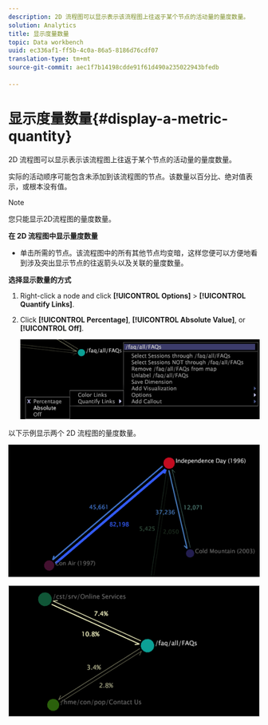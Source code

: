 ```yaml
---
description: 2D 流程图可以显示表示该流程图上往返于某个节点的活动量的量度数量。
solution: Analytics
title: 显示度量数量
topic: Data workbench
uuid: ec336af1-ff5b-4c0a-86a5-8186d76cdf07
translation-type: tm+mt
source-git-commit: aec1f7b14198cdde91f61d490a235022943bfedb

---
```



# 显示度量数量{#display-a-metric-quantity}

2D 流程图可以显示表示该流程图上往返于某个节点的活动量的量度数量。

实际的活动顺序可能包含未添加到该流程图的节点。该数量以百分比、绝对值表示，或根本没有值。

>[!NOTE]
>
>您只能显示2D流程图的量度数量。

**在 2D 流程图中显示量度数量**

* 单击所需的节点。该流程图中的所有其他节点均变暗，这样您便可以方便地看到涉及突出显示节点的往返箭头以及关联的量度数量。

**选择显示数量的方式**

1. Right-click a node and click **[!UICONTROL Options]** > **[!UICONTROL Quantify Links]**.
1. Click **[!UICONTROL Percentage]**, **[!UICONTROL Absolute Value]**, or **[!UICONTROL Off]**.

   ![](assets/mnu_2DProcessMap_quantifyLinks.png)

以下示例显示两个 2D 流程图的量度数量。

![](assets/vis_2DProcessMap_DisplayMetricQuantities_Movies.png)

![](assets/client-met.png)

